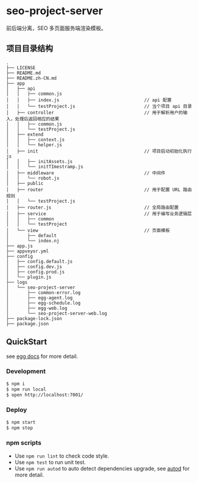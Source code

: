 # seo-project-server

前后端分离，SEO 多页面服务端渲染模板。

## 项目目录结构

```
.
├── LICENSE
├── README.md
├── README.zh-CN.md
├── app
│   ├── api 
│   │   ├── common.js 
│   │   ├── index.js                                // api 配置
│   │   └── testProject.js                          // 当个项目 api 目录
│   ├── controller                                  // 用于解析用户的输入，处理后返回相应的结果
│   │   ├── common.js
│   │   └── testProject.js
│   ├── extend
│   │   ├── context.js
│   │   └── helper.js
│   ├── init                                        // 项目启动初始化执行 js
│   │   ├── initAssets.js
│   │   └── initTImestramp.js
│   ├── middleware                                  // 中间件
│   │   └── robot.js
│   ├── public
│   ├── router                                      // 用于配置 URL 路由规则
│   │   └── testProject.js
│   ├── router.js                                   // 全局路由配置
│   ├── service                                     // 用于编写业务逻辑层
│   │   ├── common
│   │   └── testProject
│   └── view                                        // 页面模板
│       ├── default
│       └── index.nj
├── app.js
├── appveyor.yml
├── config
│   ├── config.default.js
│   ├── config.dev.js
│   ├── config.prod.js
│   └── plugin.js
├── logs
│   └── seo-project-server
│       ├── common-error.log
│       ├── egg-agent.log
│       ├── egg-schedule.log
│       ├── egg-web.log
│       └── seo-project-server-web.log
├── package-lock.json
├── package.json
```

## QuickStart

<!-- add docs here for user -->

see [egg docs][egg] for more detail.

### Development

```bash
$ npm i
$ npm run local
$ open http://localhost:7001/
```

### Deploy

```bash
$ npm start
$ npm stop
```

### npm scripts

- Use `npm run lint` to check code style.
- Use `npm test` to run unit test.
- Use `npm run autod` to auto detect dependencies upgrade, see [autod](https://www.npmjs.com/package/autod) for more detail.


[egg]: https://eggjs.org
